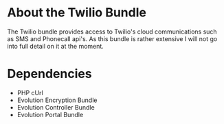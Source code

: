 About the Twilio Bundle
=======================
The Twilio bundle provides access to Twilio's cloud communications such as SMS and Phonecall api's. As this bundle is rather extensive I will not go into full detail on it at the moment.

Dependencies
============
- PHP cUrl
- Evolution Encryption Bundle
- Evolution Controller Bundle
- Evolution Portal Bundle